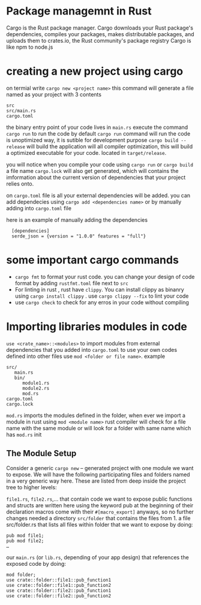 # Package managemnt in Rust
Cargo is the Rust package manager. Cargo downloads your Rust package's dependencies, compiles your packages, makes distributable packages, and uploads them to crates.io, the Rust community's package registry
Cargo is like npm to node.js

# creating a new project using cargo
on termial write `cargo new <project name>`
this command will generate a file named as your project with 3 contents
~~~
src
src/main.rs
cargo.toml
~~~
the binary entry point of your code lives in `main.rs`
execute the command `cargo run` to run the code
by default `cargo run` command will run the code is unoptimized way, it is sutible for development purpose
`cargo build --release` will build the application will all compiler optimization, this  will build a optimized executable for your code. located in `target/release`.

you will notice when you compile your code using `cargo run` or `cargo build` a file name `cargo.lock` will also get generated, which will contains the imformation about the current version of dependencies that your project relies onto.

on `cargo.toml` file is all your external dependencies will be added.
you can add dependecies using `cargo add <dependencies name>` or by manually adding into `cargo.toml` file

here is an example of manually adding the dependencies
~~~
  [dependencies]
  serde_json = {version = "1.0.0" features = "full"}
~~~

# some important cargo commands
* `cargo fmt` to format your rust code. you can change your design of code format by adding `rustfmt.toml` file next to `src`
* For linting in rust , rust have `clippy`. You can install clippy as binanry using `cargo install clippy` . use `cargo clippy --fix` to lint your code
* use `cargo check` to check for any erros in your code without compiling

# Importing libraries modules in code
`use <crate_name>::<modules>` to import modules from external dependencies that you added into `cargo.toml`
to use your own codes defined into other files use `mod <folder or file name>`.
 example
 ~~~ 
 src/
    main.rs
    bin/
       module1.rs
       module2.rs
       mod.rs
cargo.toml
cargo.lock
~~~
`mod.rs` imports the modules defined in the folder, when ever we import a module in rust using `mod <module name>` rust compiler will check for a file name with the same module or will look for a folder with same name which has `mod.rs` init


## The Module Setup
Consider a generic `cargo new` – generated project with one module we want to expose. We will have the following participating files and folders named in a very generic way here. These are listed from deep inside the project tree to higher levels:

`file1.rs`, `file2.rs`,... that contain code we want to expose
public functions and structs are written here using the keyword pub at the beginning of their declaration
macros come with their `#[macro_export]` anyways, so no further changes needed
a directory `src/folder` that contains the files from 1.
a file src/folder.rs that lists all files within folder that we want to expose by doing:
~~~
pub mod file1;
pub mod file2;
…
~~~
our `main.rs` (or `lib.rs`, depending of your app design) that references the exposed code by doing:
~~~
mod folder;
use crate::folder::file1::pub_function1
use crate::folder::file1::pub_function2
use crate::folder::file2::pub_function1
use crate::folder::file2::pub_function2
~~~


